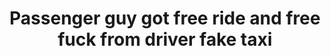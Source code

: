 ---
layout: post
title: Passenger guy got free ride and free fuck from driver fake taxi
duration: '05:05'
view: 256
rate: 2
video: 'https://flashservice.xvideos.com/embedframe/24620663'
priority: 0.9
changefreq: daily
---
